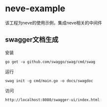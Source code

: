 # neve-example

该工程为neve的使用示例，集成neve相关的中间件

## swagger文档生成
安装
```
go get -u github.com/swaggo/swag/cmd/swag
```
运行
```
swag init -g cmd/main.go -o docs/swagdoc
```
访问
```
http://localhost:8080/swagger-ui/index.html
```


